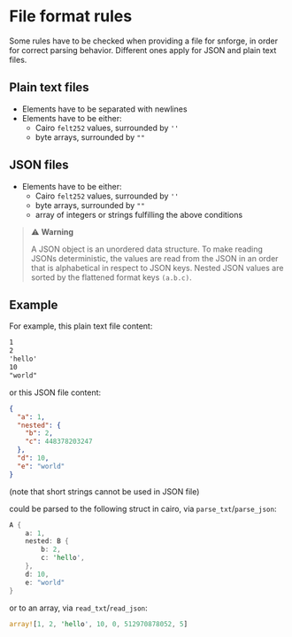 # File format rules

Some rules have to be checked when providing a file for snforge, in order for correct parsing behavior.
Different ones apply for JSON and plain text files.

## Plain text files
- Elements have to be separated with newlines
- Elements have to be either:
  - Cairo `felt252` values, surrounded by `''`
  - byte arrays, surrounded by `""`

## JSON files
- Elements have to be either:
  - Cairo `felt252` values, surrounded by `''`
  - byte arrays, surrounded by `""`
  - array of integers or strings fulfilling the above conditions

> ⚠️ **Warning**
>
> A JSON object is an unordered data structure. To make reading JSONs deterministic, the values are read from the JSON in an order that is alphabetical in respect to JSON keys.
> Nested JSON values are sorted by the flattened format keys `(a.b.c)`.


## Example
 
For example, this plain text file content:
```txt
1
2
'hello'
10
"world"
```
or this JSON file content:
```json
{
  "a": 1,
  "nested": {
    "b": 2,
    "c": 448378203247
  },
  "d": 10,
  "e": "world"
}
``` 

(note that short strings cannot be used in JSON file)

could be parsed to the following struct in cairo, via `parse_txt`/`parse_json`:
```rust
A {
    a: 1, 
    nested: B {
        b: 2,
        c: 'hello',
    }, 
    d: 10,
    e: "world"
}
```

or to an array, via `read_txt`/`read_json`:
```rust
array![1, 2, 'hello', 10, 0, 512970878052, 5]
```